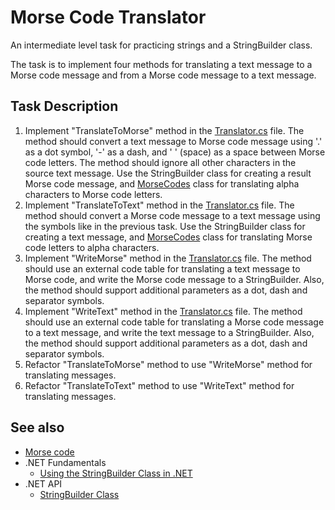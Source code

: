 # Morse Code Translator

An intermediate level task for practicing strings and a StringBuilder class.

The task is to implement four methods for translating a text message to a Morse code message and from a Morse code message to a text message.


## Task Description

1. Implement "TranslateToMorse" method in the [Translator.cs](MorseCodeTranslator/Translator.cs) file. The method should convert a text message to Morse code message using '.' as a dot symbol, '-' as a dash, and ' ' (space) as a space between Morse code letters. The method should ignore all other characters in the source text message. Use the StringBuilder class for creating a result Morse code message, and [MorseCodes](MorseCodeTranslator/MorseCodes.cs) class for translating alpha characters to Morse code letters.
1. Implement "TranslateToText" method in the [Translator.cs](MorseCodeTranslator/Translator.cs) file. The method should convert a Morse code message to a text message using the symbols like in the previous task. Use the StringBuilder class for creating a text message, and [MorseCodes](MorseCodeTranslator/MorseCodes.cs) class for translating Morse code letters to alpha characters.
1. Implement "WriteMorse" method in the [Translator.cs](MorseCodeTranslator/Translator.cs) file. The method should use an external code table for translating a text message to Morse code, and write the Morse code message to a StringBuilder. Also, the method should support additional parameters as a dot, dash and separator symbols.
1. Implement "WriteText" method in the [Translator.cs](MorseCodeTranslator/Translator.cs) file. The method should use an external code table for translating a Morse code message to a text message, and write the text message to a StringBuilder. Also, the method should support additional parameters as a dot, dash and separator symbols.
1. Refactor "TranslateToMorse" method to use "WriteMorse" method for translating messages.
1. Refactor "TranslateToText" method to use "WriteText" method for translating messages.


## See also

* [Morse code](https://en.wikipedia.org/wiki/Morse_code)
* .NET Fundamentals
  * [Using the StringBuilder Class in .NET](https://docs.microsoft.com/en-us/dotnet/standard/base-types/stringbuilder)
* .NET API
  * [StringBuilder Class](https://docs.microsoft.com/en-us/dotnet/api/system.text.stringbuilder)
